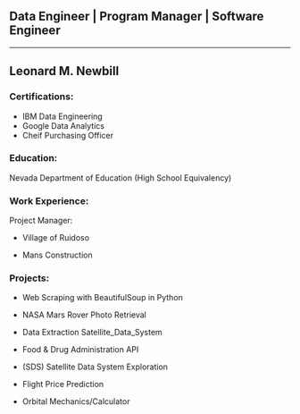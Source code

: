 ## Data Engineer | Program Manager | Software Engineer
---
## Leonard M. Newbill

### Certifications: 
- IBM Data Engineering 
- Google Data Analytics
- Cheif Purchasing Officer 

### Education:
Nevada Department of Education (High School Equivalency)

### Work Experience:
Project Manager:

- Village of Ruidoso

- Mans Construction

  
### Projects:
- Web Scraping with BeautifulSoup in Python

- NASA Mars Rover Photo Retrieval

- Data Extraction Satellite_Data_System

- Food & Drug Administration API

- (SDS) Satellite Data System Exploration

- Flight Price Prediction

- Orbital Mechanics/Calculator

